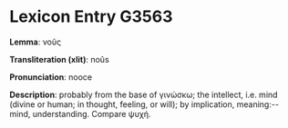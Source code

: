 # Lexicon Entry G3563

**Lemma**: νοῦς

**Transliteration (xlit)**: noûs

**Pronunciation**: nooce

**Description**:
probably from the base of γινώσκω; the intellect, i.e. mind (divine or human; in thought, feeling, or will); by implication, meaning:--mind, understanding. Compare ψυχή.
